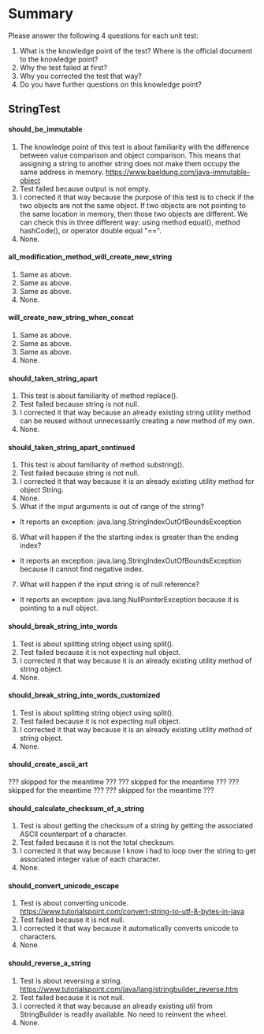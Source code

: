 # Summary

Please answer the following 4 questions for each unit test:
1. What is the knowledge point of the test? Where is the official document to the knowledge point?
2. Why the test failed at first?
3. Why you corrected the test that way?
4. Do you have further questions on this knowledge point?

## StringTest
#### should_be_immutable
1. The knowledge point of this test is about familiarity with the difference between value comparison and object comparison.
This means that assigning a string to another string does not make them occupy the same address in memory.
https://www.baeldung.com/java-immutable-object
2. Test failed because output is not empty.
3. I corrected it that way because the purpose of this test is to check if the two objects are not the same object.
If two objects are not pointing to the same location in memory, then those two objects are different.
We can check this in three different way: using method equal(), method hashCode(), or operator double equal "==".
4. None.

#### all_modification_method_will_create_new_string
1. Same as above.
2. Same as above.
3. Same as above.
4. None.

#### will_create_new_string_when_concat
1. Same as above.
2. Same as above.
3. Same as above.
4. None.

#### should_taken_string_apart
1. This test is about familiarity of method replace(). 
2. Test failed because string is not null.
3. I corrected it that way because an already existing string utility method can be reused without unnecessarily creating 
a new method of my own.
4. None.

#### should_taken_string_apart_continued
1. This test is about familiarity of method substring(). 
2. Test failed because string is not null.
3. I corrected it that way because it is an already existing utility method for object String.
4. None.
5. What if the input arguments is out of range of the string?
- It reports an exception: java.lang.StringIndexOutOfBoundsException
6. What will happen if the the starting index is greater than the ending index?
- It reports an exception: java.lang.StringIndexOutOfBoundsException because it cannot find negative index.
7. What will happen if the input string is of null reference?
- It reports an exception: java.lang.NullPointerException because it is pointing to a null object.

#### should_break_string_into_words
1. Test is about splitting string object using split().
2. Test failed because it is not expecting null object.
3. I corrected it that way because it is an already existing utility method of string object.
4. None.

#### should_break_string_into_words_customized
1. Test is about splitting string object using split().
2. Test failed because it is not expecting null object.
3. I corrected it that way because it is an already existing utility method of string object.
4. None.

#### should_create_ascii_art
??? skipped for the meantime ???
??? skipped for the meantime ???
??? skipped for the meantime ???
??? skipped for the meantime ???

#### should_calculate_checksum_of_a_string
1. Test is about getting the checksum of a string by getting the associated ASCII counterpart of a character.
2. Test failed because it is not the total checksum.
3. I corrected it that way because I know i had to loop over the string to get associated integer value of each character.
4. None.

#### should_convert_unicode_escape
1. Test is about converting unicode.
https://www.tutorialspoint.com/convert-string-to-utf-8-bytes-in-java
2. Test failed because it is not null.
3. I corrected it that way because it automatically converts unicode to characters.
4. None.

#### should_reverse_a_string
1. Test is about reversing a string.
https://www.tutorialspoint.com/java/lang/stringbuilder_reverse.htm
2. Test failed because it is not null.
3. I corrected it that way because an already existing util from StringBuilder is readily available. No need to reinvent the wheel.
4. None.